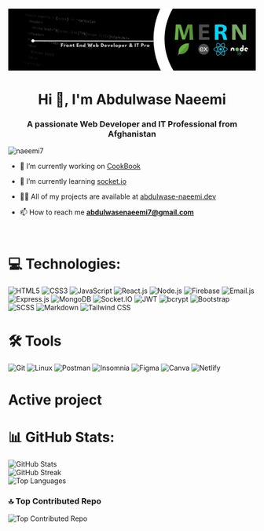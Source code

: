 ![logo](logo.png)

<h1 align="center">Hi 👋, I'm Abdulwase Naeemi</h1>
<h3 align="center">A passionate Web Developer and IT Professional from Afghanistan</h3>

<p align="left"> <img src="https://komarev.com/ghpvc/?username=naeemi7&label=Profile%20views&color=0e75b6&style=flat" alt="naeemi7" /> </p>

- 🔭 I’m currently working on [CookBook](https://github.com/Naeemi7/CookBook)

- 🌱 I’m currently learning [socket.io](https://socket.io/)

- 👨‍💻 All of my projects are available at [abdulwase-naeemi.dev](abdulwase-naeemi.dev)

- 📫 How to reach me **abdulwasenaeemi7@gmail.com**

<br>

# 💻 Technologies:

![HTML5](https://img.shields.io/badge/HTML5-%23E34F26.svg?style=for-the-badge&logo=html5&logoColor=white)
![CSS3](https://img.shields.io/badge/CSS3-%231572B6.svg?style=for-the-badge&logo=css3&logoColor=white)
![JavaScript](https://img.shields.io/badge/JavaScript-%23323330.svg?style=for-the-badge&logo=javascript&logoColor=%23F7DF1E)
![React.js](https://img.shields.io/badge/React.js-%2320232a.svg?style=for-the-badge&logo=react&logoColor=%2361DAFB)
![Node.js](https://img.shields.io/badge/Node.js-6DA55F?style=for-the-badge&logo=node.js&logoColor=white)
![Firebase](https://img.shields.io/badge/Firebase-%23039BE5.svg?style=for-the-badge&logo=firebase)
![Email.js](https://img.shields.io/badge/Email.js-333333?style=for-the-badge)
![Express.js](https://img.shields.io/badge/Express.js-%23404d59.svg?style=for-the-badge)
![MongoDB](https://img.shields.io/badge/MongoDB-%234ea94b.svg?style=for-the-badge&logo=mongodb&logoColor=white)
![Socket.IO](https://img.shields.io/badge/Socket.IO-010101?style=for-the-badge&logo=socket.io&logoColor=white)
![JWT](https://img.shields.io/badge/JWT-000000?style=for-the-badge&logo=jsonwebtoken&logoColor=white)
![bcrypt](https://img.shields.io/badge/bcrypt-2A3036?style=for-the-badge&logo=npm&logoColor=white)
![Bootstrap](https://img.shields.io/badge/Bootstrap-%23563D7C.svg?style=for-the-badge&logo=bootstrap&logoColor=white)
![SCSS](https://img.shields.io/badge/SCSS-hotpink.svg?style=for-the-badge&logo=SASS&logoColor=white)
![Markdown](https://img.shields.io/badge/Markdown-%23000000.svg?style=for-the-badge&logo=markdown&logoColor=white)
![Tailwind CSS](https://img.shields.io/badge/Tailwind%20CSS-38B2AC?style=for-the-badge&logo=tailwind-css&logoColor=white)


# 🛠️ Tools
![Git](https://img.shields.io/badge/Git-fc6d26?style=for-the-badge&logo=git&logoColor=white)
![Linux](https://img.shields.io/badge/Linux-FCC624?style=for-the-badge&logo=linux&logoColor=black)
![Postman](https://img.shields.io/badge/Postman-FF6C37?style=for-the-badge&logo=postman&logoColor=white)
![Insomnia](https://img.shields.io/badge/Insomnia-black?style=for-the-badge&logo=insomnia&logoColor=5849BE)
![Figma](https://img.shields.io/badge/Figma-%23F24E1E.svg?style=for-the-badge&logo=figma&logoColor=white)
![Canva](https://img.shields.io/badge/Canva-%2300C4CC.svg?style=for-the-badge&logo=Canva&logoColor=white)
![Netlify](https://img.shields.io/badge/Netlify-%23000000.svg?style=for-the-badge&logo=netlify&logoColor=#00C7B7)

# Active project


# 📊 GitHub Stats:

![GitHub Stats](https://github-readme-stats.vercel.app/api?username=naeemi7&theme=dark&hide_border=false&include_all_commits=true&count_private=true)
<br>
![GitHub Streak](https://github-readme-streak-stats.herokuapp.com/?user=naeemi7&theme=dark&hide_border=false)
<br>
![Top Languages](https://github-readme-stats.vercel.app/api/top-langs/?username=naeemi7&theme=dark&hide_border=false&include_all_commits=true&count_private=true&layout=compact)


### 🔝 Top Contributed Repo

![Top Contributed Repo](https://github-contributor-stats.vercel.app/api?username=naeemi7&limit=5&theme=dark&combine_all_yearly_contributions=true)

